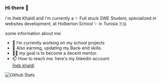 ### Hi there 👋
i'm Iheb Khaldi and i'm currently a ✨ Full stuck SWE Student, specialized in websites development, at Holberton School ✨ in Tunisia 🇹🇳

some information about me:

- 🔭 I’m currently working on my school projects
- 🌱 Also earning, updating my Back-end skills.
- 👨‍🏫 my goal is to become a decent mentor.
- 📫 How to reach me: here's my linkedin account: <div class="LI-profile-badge"  data-version="v1" data-size="medium" data-locale="en_US" data-type="vertical" data-theme="dark" data-vanity="iheb-khaldi-a199b4193"><a class="LI-simple-link" href='https://tn.linkedin.com/in/iheb-khaldi-a199b4193?trk=profile-badge'>iheb khaldi</a></div>

![Github Stats](https://github-readme-stats.vercel.app/api?username=khaldi505&count_private=true&show_icons=true&include_all_commits=true)


